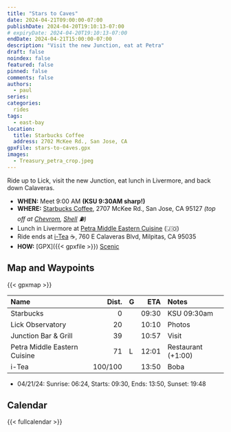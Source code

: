 ```yaml
---
title: "Stars to Caves"
date: 2024-04-21T09:00:00-07:00
publishDate: 2024-04-20T19:10:13-07:00
# expiryDate: 2024-04-20T19:10:13-07:00
endDate: 2024-04-21T15:00:00-07:00
description: "Visit the new Junction, eat at Petra"
draft: false
noindex: false
featured: false
pinned: false
comments: false
authors:
  - paul
series:
categories:
  rides
tags:
  - east-bay
location:
  title: Starbucks Coffee
  address: 2702 McKee Rd., San Jose, CA
gpxFile: stars-to-caves.gpx
images:
  - Treasury_petra_crop.jpeg
---
```

Ride up to Lick, visit the new Junction, eat lunch in Livermore, and back down Calaveras.

<!--more-->

* **WHEN:** Meet 9:00 AM **(KSU 9:30AM sharp!)**
* **WHERE:** [Starbucks Coffee](https://maps.app.goo.gl/ehL3SJa6F3pW4i2n7),
   2707 McKee Rd., San Jose, CA 95127
   *(top off at [Chevrom](https://maps.app.goo.gl/zdQNNfZQi6MHXRq56),
   [Shell](https://maps.app.goo.gl/JvRQ2rVpsW2pDL7b8)
   :fuelpump:)*
* Lunch in Livermore at
  [Petra Middle Eastern Cuisine](https://maps.app.goo.gl/YVBmX444UNdG3Gqt5) (:jordan:)
* Ride ends at [i-Tea](https://maps.app.goo.gl/DvebMT5JiAbQKkPWA) :coffee:,
  760 E Calaveras Blvd, Milpitas, CA 95035
* **HOW:**
  [GPX]({{< gpxfile >}})
  [Scenic](https://scenicapp.space/viewRoute.php?rid=vJFqKqnl)

## Map and Waypoints

{{< gpxmap >}}

| Name                           |   Dist. | G |  ETA  | Notes
| :----------------------------- | ------: | - | ----: | :----
| Starbucks                      |       0 |   | 09:30 | KSU 09:30am
| Lick Observatory               |      20 |   | 10:10 | Photos
| Junction Bar & Grill           |      39 |   | 10:57 | Visit
| Petra Middle Eastern Cuisine   |      71 | L | 12:01 | Restaurant (+1:00)
| i-Tea                          | 100/100 |   | 13:50 | Boba

* 04/21/24: Sunrise: 06:24, Starts: 09:30, Ends: 13:50, Sunset: 19:48

## Calendar

{{< fullcalendar >}}
